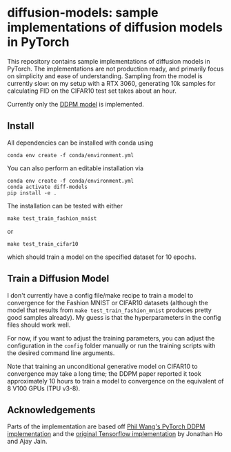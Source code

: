 # diffusion-models: sample implementations of diffusion models in PyTorch

This repository contains sample implementations of diffusion models in PyTorch. The implementations are not production ready, and primarily focus on simplicity and ease of understanding. Sampling from the model is currently slow: on my setup with a RTX 3060, generating 10k samples for calculating FID on the CIFAR10 test set takes about an hour. 

Currently only the [DDPM model](https://arxiv.org/pdf/2006.11239.pdf) is implemented.

## Install

All dependencies can be installed with conda using

```
conda env create -f conda/environment.yml
```

You can also perform an editable installation via

```
conda env create -f conda/environment.yml
conda activate diff-models
pip install -e .
```

The installation can be tested with either

```
make test_train_fashion_mnist
```

or

```
make test_train_cifar10
```

which should train a model on the specified dataset for 10 epochs.

## Train a Diffusion Model

I don't currently have a config file/make recipe to train a model to convergence for the Fashion MNIST or CIFAR10 datasets (although the model that results from `make test_train_fashion_mnist` produces pretty good samples already). My guess is that the hyperparameters in the config files should work well.

For now, if you want to adjust the training parameters, you can adjust the configuration in the `config` folder manually or run the training scripts with the desired command line arguments.

Note that training an unconditional generative model on CIFAR10 to convergence may take a long time; the DDPM paper reported it took approximately 10 hours to train a model to convergence on the equivalent of 8 V100 GPUs (TPU v3-8).

## Acknowledgements

Parts of the implementation are based off [Phil Wang's PyTorch DDPM implementation](https://github.com/lucidrains/denoising-diffusion-pytorch) and the [original Tensorflow implementation](https://github.com/hojonathanho/diffusion) by Jonathan Ho and Ajay Jain.


